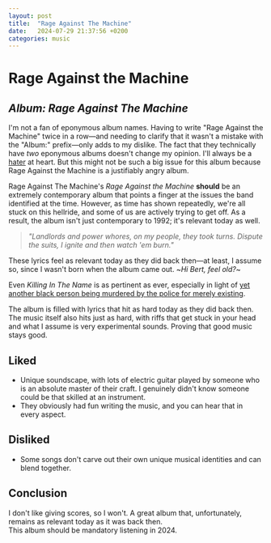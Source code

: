 ```yaml
---
layout: post
title:  "Rage Against The Machine"
date:   2024-07-29 21:37:56 +0200
categories: music
---
```

# Rage Against the Machine
## _Album: Rage Against The Machine_

I'm not a fan of eponymous album names. Having to write "Rage Against the Machine" twice in a row—and needing to clarify that it wasn't a mistake with the "Album:" prefix—only adds to my dislike. The fact that they technically have _two_ eponymous albums doesn't change my opinion. I'll always be a [hater](https://www.youtube.com/watch?v=v9y51akm3N4) at heart. But this might not be such a big issue for this album because Rage Against the Machine is a justifiably angry album.

Rage Against The Machine's _Rage Against the Machine_ **should** be an extremely contemporary album that points a finger at the issues the band identified at the time. However, as time has shown repeatedly, we're all stuck on this hellride, and some of us are actively trying to get off. As a result, the album isn't just contemporary to 1992; it's relevant today as well.

> _"Landlords and power whores, on my people, they took turns. Dispute the suits, I ignite and then watch 'em burn."_

These lyrics feel as relevant today as they did back then—at least, I assume so, since I wasn't born when the album came out. ~_Hi Bert, feel old?_~

Even _Killing In The Name_ is as pertinent as ever, especially in light of [yet another black person being murdered by the police for merely existing](https://edition.cnn.com/2024/07/24/us/sean-grayson-illinois-police-officer-shooting-sonya-massey/index.html?iid=cnn_buildContentRecirc_end_recirc).

The album is filled with lyrics that hit as hard today as they did back then. The music itself also hits just as hard, with riffs that get stuck in your head and what I assume is very experimental sounds. Proving that good music stays good.

## Liked
- Unique soundscape, with lots of electric guitar played by someone who is an absolute master of their craft. I genuinely didn't know someone could be that skilled at an instrument.
- They obviously had fun writing the music, and you can hear that in every aspect.

## Disliked
- Some songs don't carve out their own unique musical identities and can blend together.

## Conclusion
I don't like giving scores, so I won't.
A great album that, unfortunately, remains as relevant today as it was back then.  
This album should be mandatory listening in 2024. 